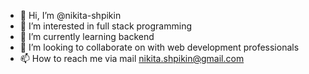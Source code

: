- 👋 Hi, I’m @nikita-shpikin
- 👀 I’m interested in full stack programming
- 🌱 I’m currently learning backend
- 💞️ I’m looking to collaborate on with web development professionals 
- 📫 How to reach me via mail nikita.shpikin@gmail.com


